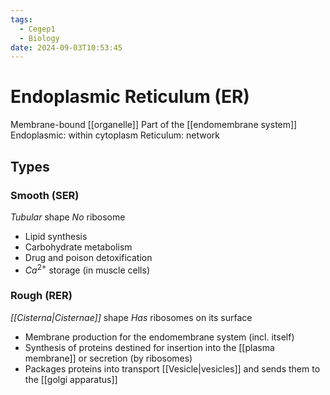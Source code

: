 ```yaml
---
tags:
  - Cegep1
  - Biology
date: 2024-09-03T10:53:45
---
```


# Endoplasmic Reticulum (ER)

Membrane-bound [[organelle]]
Part of the [[endomembrane system]]
Endoplasmic: within cytoplasm
Reticulum: network

## Types

### Smooth (SER)

*Tubular* shape
*No* ribosome

- Lipid synthesis
- Carbohydrate metabolism
- Drug and poison detoxification
- $Ca^{2+}$ storage (in muscle cells)

### Rough (RER)

*[[Cisterna|Cisternae]]* shape
*Has* ribosomes on its surface

- Membrane production for the endomembrane system (incl. itself)
- Synthesis of proteins destined for insertion into the [[plasma membrane]] or secretion (by ribosomes)
- Packages proteins into transport [[Vesicle|vesicles]] and sends them to the [[golgi apparatus]]